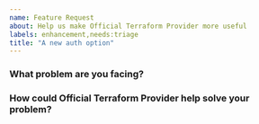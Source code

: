 ```yaml
---
name: Feature Request
about: Help us make Official Terraform Provider more useful
labels: enhancement,needs:triage
title: "A new auth option"
---
```

<!--
Thank you for helping to improve Official Terraform Provider!

Please be sure to search for open issues before raising a new one. We use issues
for bug reports and feature requests.
-->

### What problem are you facing?

<!--
Please tell us a little about your use case - it's okay if it's hypothetical!
Leading with this context helps frame the feature request so we can ensure we
implement it sensibly.
--->

### How could Official Terraform Provider help solve your problem?
<!--
Let us know how you think Official Terraform Provider could help with your use case. 
-->
